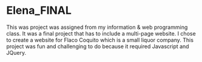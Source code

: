 # Elena_FINAL
This was project was assigned from my information & web programming class. It was a final project that has to include a multi-page website. 
I chose to create a website for Flaco Coquito which is a small liquor company. This project was fun and challenging to do because it required Javascript and JQuery. 
